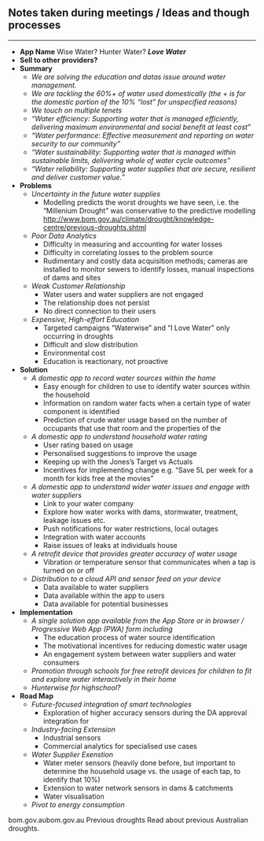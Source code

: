 ## Notes taken during meetings / Ideas and though processes

---

* **App Name**
    Wise Water?
    Hunter Water?
***Love Water***
* **Sell to other providers?**
* **Summary**
    * *We are solving the education and datas issue around water management.*
    * *We are tackling the 60%+ of water used domestically (the + is for the domestic portion of the 10% “lost” for unspecified reasons)*
    * *We touch on multiple tenets*
    * *“Water efficiency: Supporting water that is managed efficiently, delivering maximum environmental and social benefit at least cost”*
    * *“Water performance: Effective measurement and reporting on water security to our community”*
    * *“Water sustainability: Supporting water that is managed within sustainable limits, delivering whole of water cycle outcomes”*
    * *“Water reliability: Supporting water supplies that are secure, resilient and deliver customer value.”*
* **Problems**
    * *Uncertainty in the future water supplies*
        * Modelling predicts the worst droughts we have seen, i.e. the “Millenium Drought” was conservative to the predictive modelling http://www.bom.gov.au/climate/drought/knowledge-centre/previous-droughts.shtml
    * *Poor Data Analytics*
        * Difficulty in measuring and accounting for water losses
        * Difficulty in correlating losses to the problem source
        * Rudimentary and costly data acquisition methods; cameras are installed to monitor sewers to identify losses, manual inspections of dams and sites
    * *Weak Customer Relationship*
        * Water users and water suppliers are not engaged
        * The relationship does not persist
        * No direct connection to their users
    * *Expensive, High-effort Education*
        * Targeted campaigns “Waterwise” and “I Love Water” only occurring in droughts
        * Difficult and slow distribution
        * Environmental cost
        * Education is reactionary, not proactive
* **Solution**  
    * *A domestic app to record water sources within the home*
        * Easy enough for children to use to identify water sources within the household
        * Information on random water facts when a certain type of water component is identified
        * Prediction of crude water usage based on the number of occupants that use that room and the properties of the
    * *A domestic app to understand household water rating*
        * User rating based on usage
        * Personalised suggestions to improve the usage
        * Keeping up with the Jones’s Target vs Actuals
        * Incentives for implementing change e.g. “Save 5L per week for a month for kids free at the movies”
    * *A domestic app to understand wider water issues and engage with water suppliers*
        * Link to your water company
        * Explore how water works with dams, stormwater, treatment, leakage issues etc.
        * Push notifications for water restrictions, local outages
        * Integration with water accounts
        * Raise issues of leaks at individuals house
    * *A retrofit device that provides greater accuracy of water usage*
        * Vibration or temperature sensor that communicates when a tap is turned on or off
    * *Distribution to a cloud API and sensor feed on your device*
        * Data available to water suppliers
        * Data available within the app to users
        * Data available for potential businesses
* **Implementation**
    * *A single solution app available from the App Store or in browser / Progressive Web App (PWA) form including*
        * The education process of water source identification
        * The motivational incentives for reducing domestic water usage
        * An engagement system between water suppliers and water consumers
    * *Promotion through schools for free retrofit devices for children to fit and explore water interactively in their home*
    * *Hunterwise for highschool?*
* **Road Map**
    * *Future-focused integration of smart technologies*
        * Exploration of higher accuracy sensors during the DA approval integration for
    * *Industry-facing Extension*
        * Industrial sensors
        * Commercial analytics for specialised use cases
    * *Water Supplier Exenstion*
        * Water meter sensors (heavily done before, but important to determine the household usage vs. the usage of each tap, to identify that 10%)
        * Extension to water network sensors in dams & catchments
        * Water visualisation
    * *Pivot to energy consumption*


bom.gov.aubom.gov.au
Previous droughts
Read about previous Australian droughts.


